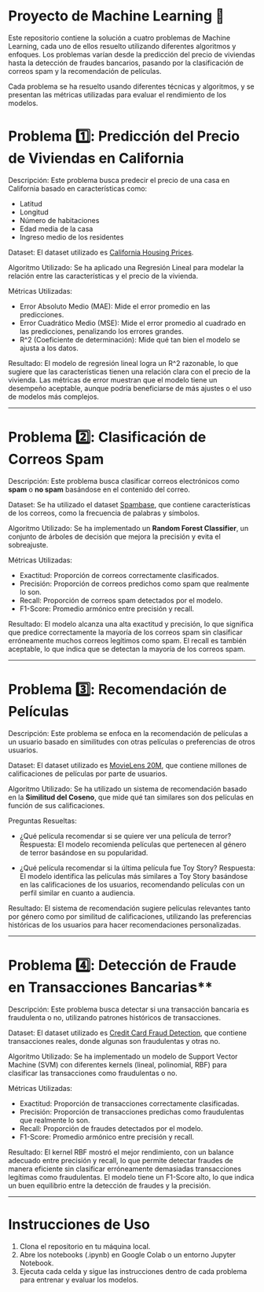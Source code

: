 # Proyecto de Machine Learning 🤖 

Este repositorio contiene la solución a cuatro problemas de Machine Learning, cada uno de ellos resuelto utilizando diferentes algoritmos y enfoques.
Los problemas varían desde la predicción del precio de viviendas hasta la detección de fraudes bancarios, pasando por la clasificación de correos spam y la recomendación de películas.

Cada problema se ha resuelto usando diferentes técnicas y algoritmos, y se presentan las métricas utilizadas para evaluar el rendimiento de los modelos.

# Problema 1️⃣: Predicción del Precio de Viviendas en California
Descripción:
Este problema busca predecir el precio de una casa en California basado en características como:
- Latitud
- Longitud
- Número de habitaciones
- Edad media de la casa
- Ingreso medio de los residentes

Dataset:
El dataset utilizado es [California Housing Prices](https://www.kaggle.com/datasets/camnugent/california-housing-prices).

Algoritmo Utilizado:
Se ha aplicado una Regresión Lineal para modelar la relación entre las características y el precio de la vivienda.

Métricas Utilizadas:
- Error Absoluto Medio (MAE): Mide el error promedio en las predicciones.
- Error Cuadrático Medio (MSE): Mide el error promedio al cuadrado en las predicciones, penalizando los errores grandes.
- R^2 (Coeficiente de determinación): Mide qué tan bien el modelo se ajusta a los datos.

Resultado:
El modelo de regresión lineal logra un R^2 razonable, lo que sugiere que las características tienen una relación clara con el precio de la vivienda. 
Las métricas de error muestran que el modelo tiene un desempeño aceptable, aunque podría beneficiarse de más ajustes o el uso de modelos más complejos.

-------------------------------------------------------------------------------------------------------------------------------------

# Problema 2️⃣: Clasificación de Correos Spam

Descripción:
Este problema busca clasificar correos electrónicos como **spam** o **no spam** basándose en el contenido del correo.

Dataset:
Se ha utilizado el dataset [Spambase](https://archive.ics.uci.edu/ml/datasets/Spambase), que contiene características de los correos, como la frecuencia de palabras y símbolos.

Algoritmo Utilizado:
Se ha implementado un **Random Forest Classifier**, un conjunto de árboles de decisión que mejora la precisión y evita el sobreajuste.

Métricas Utilizadas:
- Exactitud: Proporción de correos correctamente clasificados.
- Precisión: Proporción de correos predichos como spam que realmente lo son.
- Recall: Proporción de correos spam detectados por el modelo.
- F1-Score: Promedio armónico entre precisión y recall.

Resultado:
El modelo alcanza una alta exactitud y precisión, lo que significa que predice correctamente la mayoría de los correos spam sin clasificar erróneamente muchos correos legítimos como spam.
El recall es también aceptable, lo que indica que se detectan la mayoría de los correos spam.

---------------------------------------------------------------------------------------------------------------------------------------------

# Problema 3️⃣: Recomendación de Películas

 Descripción:
Este problema se enfoca en la recomendación de películas a un usuario basado en similitudes con otras películas o preferencias de otros usuarios.

 Dataset:
El dataset utilizado es [MovieLens 20M](https://www.kaggle.com/datasets/grouplens/movielens-20m-dataset), que contiene millones de calificaciones de películas por parte de usuarios.

 Algoritmo Utilizado:
Se ha utilizado un sistema de recomendación basado en la **Similitud del Coseno**, que mide qué tan similares son dos películas en función de sus calificaciones.

 Preguntas Resueltas:
- ¿Qué película recomendar si se quiere ver una película de terror?  
  Respuesta: El modelo recomienda películas que pertenecen al género de terror basándose en su popularidad.
  
- ¿Qué película recomendar si la última película fue Toy Story?
  Respuesta: El modelo identifica las películas más similares a Toy Story basándose en las calificaciones de los usuarios, recomendando películas con un perfil similar en cuanto a audiencia.

 Resultado:
El sistema de recomendación sugiere películas relevantes tanto por género como por similitud de calificaciones, utilizando las preferencias históricas de los usuarios para hacer recomendaciones 
personalizadas.

--------------------------------------------------------------------------------------------------------------------------------------------

# Problema 4️⃣: Detección de Fraude en Transacciones Bancarias**

Descripción:
Este problema busca detectar si una transacción bancaria es fraudulenta o no, utilizando patrones históricos de transacciones.

Dataset:
El dataset utilizado es [Credit Card Fraud Detection](https://www.kaggle.com/datasets/mlg-ulb/creditcardfraud), que contiene transacciones reales, donde algunas son fraudulentas y otras no.

Algoritmo Utilizado:
Se ha implementado un modelo de Support Vector Machine (SVM) con diferentes kernels (lineal, polinomial, RBF) para clasificar las transacciones como fraudulentas o no.

 Métricas Utilizadas:
- Exactitud: Proporción de transacciones correctamente clasificadas.
- Precisión: Proporción de transacciones predichas como fraudulentas que realmente lo son.
- Recall: Proporción de fraudes detectados por el modelo.
- F1-Score: Promedio armónico entre precisión y recall.

 Resultado:
El kernel RBF mostró el mejor rendimiento, con un balance adecuado entre precisión y recall, lo que permite detectar fraudes de manera eficiente sin clasificar erróneamente demasiadas 
transacciones legítimas como fraudulentas. El modelo tiene un F1-Score alto, lo que indica un buen equilibrio entre la detección de fraudes y la precisión.

----------------------------------------------------------------------------------------------------------------------------------------------------------

# Instrucciones de Uso
1. Clona el repositorio en tu máquina local.
2. Abre los notebooks (.ipynb) en Google Colab o un entorno Jupyter Notebook.
3. Ejecuta cada celda y sigue las instrucciones dentro de cada problema para entrenar y evaluar los modelos.
